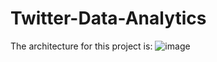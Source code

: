 # Twitter-Data-Analytics

The architecture for this project is:
![image](https://github.com/AnishMachamasi/Twitter-Data-Analytics/assets/98002255/a97046b2-277b-4cf5-a3f0-8d3b058a8e30)
